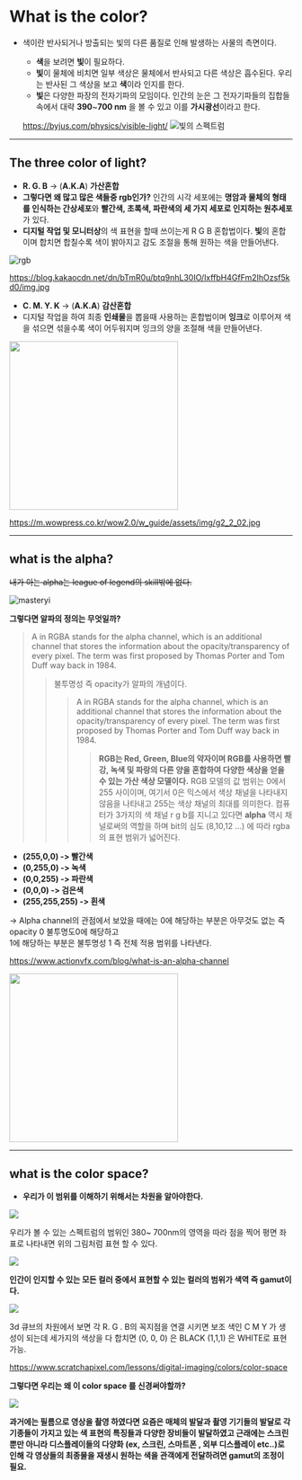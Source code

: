 
# **What is the color?**  
* 색이란 반사되거나 방출되는 빛의 다른 품질로 인해 발생하는 사물의 측면이다.  
  * **색**을 보려면 **빛**이 필요하다.  
  * **빛**이 물체에 비치면 일부 색상은 물체에서 반사되고 다른 색상은 흡수된다. 우리는 반사된 그 색상을 보고 **색**이라 인지를 한다.  
  * **빛**은 다양한 파장의 전자기파의 모임이다.  인간의 눈은 그 전자기파들의 집합들 속에서 대략 **390**~**700 nm** 을 볼 수 있고 이를 **가시광선**이라고 한다.  

  <https://byjus.com/physics/visible-light/>
![빛의 스펙트럼](https://cdn1.byjus.com/wp-content/uploads/2018/11/visible-light-1.jpg)   
***
## **The three color of light?**  

*  **R. G. B** -> (**A.K.A**) **가산혼합**
* **그렇다면 왜 많고 많은 색들중 rgb인가?** 인간의 시각 세포에는 **명암과 물체의 형태를 인식하는 간상세포**와 **빨간색, 초록색, 파란색의 세 가지 세포로 인지하는 원추세포**가 있다.  
* **디지털 작업 및 모니터상**의 색 표현을 할때 쓰이는게 R G B 혼합법이다. **빛**의 혼합이며 합치면 합칠수록 색이 밝아지고 감도 조절을 통해 원하는 색을 만들어낸다.  

![rgb](https://blog.kakaocdn.net/dn/bTmR0u/btq9nhL30IO/lxffbH4GfFm2IhOzsf5kd0/img.jpg)  

<https://blog.kakaocdn.net/dn/bTmR0u/btq9nhL30IO/lxffbH4GfFm2IhOzsf5kd0/img.jpg>

*  **C. M. Y. K** -> (**A.K.A**) **감산혼합**
 * 디지털 작업을 하여 최종 **인쇄물**을 뽑을때 사용하는 혼합법이며 **잉크**로 이루어져 색을 섞으면 섞을수록 색이 어두워지며 잉크의 양을 조절해 색을 만들어낸다.

<img src="https://m.wowpress.co.kr/wow2.0/w_guide/assets/img/g2_2_02.jpg" width="300" height="300"/>  

<https://m.wowpress.co.kr/wow2.0/w_guide/assets/img/g2_2_02.jpg>

***

## **what is the alpha?**
~~내가 아는 alpha는 league of legend의 skill밖에 없다.~~ 

![masteryi](https://cdn.lolalytics.com/generated/champion280px/masteryi.jpg)

**그렇다면 알파의 정의는 무엇일까?**

> A in RGBA stands for the alpha channel, which is an additional channel that stores the information about the opacity/transparency of every pixel. The term was first proposed by Thomas Porter and Tom Duff way back in 1984.  
>> 불투명성 즉 opacity가 알파의 개념이다.
>>> A in RGBA stands for the alpha channel, which is an additional channel that stores the information about the opacity/transparency of every pixel. The term was first proposed by Thomas Porter and Tom Duff way back in 1984.
>>>> __RGB는 Red, Green, Blue의 약자이며 RGB를 사용하면 빨강, 녹색 및 파랑의 다른 양을 혼합하여 다양한 색상을 얻을 수 있는 가산 색상 모델이다.__ RGB 모델의 값 범위는 0에서 255 사이이며, 여기서 0은 믹스에서 색상 채널을 나타내지 않음을 나타내고 255는 색상 채널의 최대를 의미한다. 컴퓨터가 3가지의 색 채널 r g b를 지니고 있다면 **alpha** 역시 채널로써의 역할을 하며 bit의 심도 (8,10,12 ...) 에 따라 rgba의 표현 범위가 넓어진다.  
>> 
  *  **(255,0,0) -> 빨간색** 
  *  **(0,255,0) -> 녹색**
  *  **(0,0,255) -> 파란색**
  *  **(0,0,0) -> 검은색**
  *  **(255,255,255) -> 흰색**  
    
  -> Alpha channel의 관점에서 보았을 때에는 0에 해당하는 부분은 아무것도 없는 즉 opacity 0 불투명도0에 해당하고  
  1에 해당하는 부분은 불투명성 1 즉 전체 적용 범위를 나타낸다.
  
 <https://www.actionvfx.com/blog/what-is-an-alpha-channel>  
 
 <img src="https://w7.pngwing.com/pngs/800/635/png-transparent-rgba-color-space-alpha-channel-sql-logo-angle-text-logo.png" width="300" height="300"/>
 
 ***
 ## **what is the color space?**
 * **우리가 이 범위를 이해하기 위해서는 차원을 알아야한다.**  
 <img src= "https://www.scratchapixel.com/images/upload/color/xyzgraph.png" />  
 
우리가 볼 수 있는 스펙트럼의 범위인 380~ 700nm의 영역을 따라 점을 찍어 평면 좌표로 나타내면 위의 그림처럼 표현 할 수 있다.  

<img src= "https://www.lamptolaser.com/images/spectrum.jpg" />

**인간이 인지할 수 있는 모든 컬러 중에서 표현할 수 있는 컬러의 범위가 색역 즉 gamut이다.**  

<img src= "https://www.scratchapixel.com/images/upload/color/rgbcube.png" />  

3d 큐브의 차원에서 보면 각 R. G . B의 꼭지점을 연결 시키면 보조 색인 C M Y 가 생성이 되는데 세가지의 색상을 다 합치면 (0, 0, 0) 은 BLACK (1,1,1) 은 WHITE로 표현가능.

<https://www.scratchapixel.com/lessons/digital-imaging/colors/color-space>  

**그렇다면 우리는 왜 이 color space 를 신경써야할까?**  

<img src= "https://blog.frame.io/wp-content/uploads/2020/02/Sample-Color-Managed-Grading-Workflow-800x709.jpg" /> 

**과거에는 필름으로 영상을 촬영 하였다면 요즘은 매체의 발달과 촬영 기기들의 발달로 각 기종들이 가지고 있는 색 표현의 특징들과 다양한 장비들이 발달하였고
근래에는 스크린뿐만 아니라 디스플레이들의 다양화 (ex, 스크린, 스마트폰 , 외부 디스플레이 etc..)로 인해 각 영상들의 최종물을 재생시 원하는 색을 관객에게 전달하려면 gamut의 조정이 필요.**




